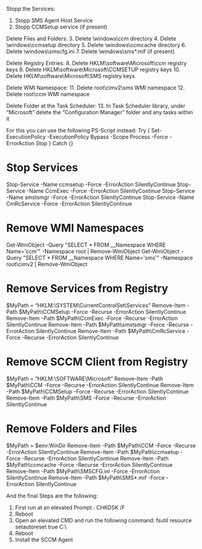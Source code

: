 
Stopp the Services:
1. Stopp SMS Agent Host Service
2. Stopp CCMSetup service (if present)

Delete Files and Folders:
3. Delete \windows\ccm directory
4. Delete \windows\ccmsetup directory
5. Delete \windows\ccmcache directory
6. Delete \windows\smscfg.ini
7. Delete \windows\sms*.mif (if present)

Delete Registry Entries:
8. Delete HKLM\software\Microsoft\ccm registry keys
9. Delete HKLM\software\Microsoft\CCMSETUP registry keys
10. Delete HKLM\software\Microsoft\SMS registry keys

Delete WMI Namespace:
11. Delete root\cimv2\sms WMI namespace
12. Delete root\ccm WMI namespace

Delete Folder at the Task Scheduler:
13. In Task Scheduler library, under “Microsoft” delete the “Configuration Manager” folder and any tasks within it

For this you can use the following PS-Script instead:
Try { Set-ExecutionPolicy -ExecutionPolicy Bypass -Scope Process -Force -ErrorAction Stop } Catch {}

# Stop Services
Stop-Service -Name ccmsetup -Force -ErrorAction SilentlyContinue
Stop-Service -Name CcmExec -Force -ErrorAction SilentlyContinue
Stop-Service -Name smstsmgr -Force -ErrorAction SilentlyContinue
Stop-Service -Name CmRcService -Force -ErrorAction SilentlyContinue

# Remove WMI Namespaces
Get-WmiObject -Query "SELECT * FROM __Namespace WHERE Name='ccm'" -Namespace root | Remove-WmiObject
Get-WmiObject -Query "SELECT * FROM __Namespace WHERE Name='sms'" -Namespace root\cimv2 | Remove-WmiObject

# Remove Services from Registry
$MyPath = “HKLM:\SYSTEM\CurrentControlSet\Services”
Remove-Item -Path $MyPath\CCMSetup -Force -Recurse -ErrorAction SilentlyContinue
Remove-Item -Path $MyPath\CcmExec -Force -Recurse -ErrorAction SilentlyContinue
Remove-Item -Path $MyPath\smstsmgr -Force -Recurse -ErrorAction SilentlyContinue
Remove-Item -Path $MyPath\CmRcService -Force -Recurse -ErrorAction SilentlyContinue

# Remove SCCM Client from Registry
$MyPath = “HKLM:\SOFTWARE\Microsoft”
Remove-Item -Path $MyPath\CCM -Force -Recurse -ErrorAction SilentlyContinue
Remove-Item -Path $MyPath\CCMSetup -Force -Recurse -ErrorAction SilentlyContinue
Remove-Item -Path $MyPath\SMS -Force -Recurse -ErrorAction SilentlyContinue

# Remove Folders and Files
$MyPath = $env:WinDir
Remove-Item -Path $MyPath\CCM -Force -Recurse -ErrorAction SilentlyContinue
Remove-Item -Path $MyPath\ccmsetup -Force -Recurse -ErrorAction SilentlyContinue
Remove-Item -Path $MyPath\ccmcache -Force -Recurse -ErrorAction SilentlyContinue
Remove-Item -Path $MyPath\SMSCFG.ini -Force -ErrorAction SilentlyContinue
Remove-Item -Path $MyPath\SMS*.mif -Force -ErrorAction SilentlyContinue

And the final Steps are the following:
1. First run at an elevated Prompt : CHKDSK /F
2. Reboot
3. Open an elevated CMD and run the following command:
fsutil resource setautoreset true C:\
4. Reboot
5. Install the SCCM Agent

